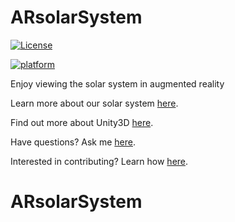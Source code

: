 # ARsolarSystem


[![License](https://img.shields.io/badge/License-MIT-brightgreen.svg)](https://opensource.org/licenses/MIT)

[![platform](https://www.youtube.com/watch?v=1R2ROBePfbU/0.jpg)](https://www.youtube.com/watch?v=1R2ROBePfbU)


Enjoy viewing the solar system in augmented reality



Learn more about our solar system [here](https://en.wikipedia.org/wiki/Solar_System).

Find out more about Unity3D [here](https://unity3d.com/).

Have questions?  Ask me [here](http://jakepriddy.com/).

Interested in contributing?  Learn how [here](https://help.github.com/desktop/guides/contributing/).


# ARsolarSystem